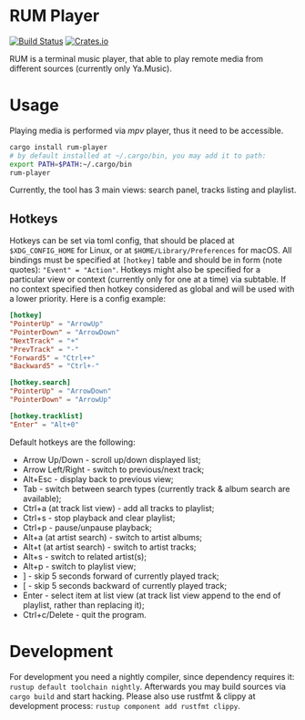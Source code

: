 # RUM Player

[![Build Status](https://travis-ci.org/l4l/rum.svg?branch=master)](https://travis-ci.org/l4l/rum)
[![Crates.io](https://img.shields.io/crates/v/rum-player.svg)](https://crates.io/crates/rum-player)

RUM is a terminal music player, that able to play remote media from different sources (currently only Ya.Music).

# Usage

Playing media is performed via _mpv_ player, thus it need to be accessible.

```bash
cargo install rum-player
# by default installed at ~/.cargo/bin, you may add it to path:
export PATH=$PATH:~/.cargo/bin
rum-player
```

Currently, the tool has 3 main views: search panel, tracks listing and playlist.

## Hotkeys

Hotkeys can be set via toml config, that should be placed at `$XDG_CONFIG_HOME` for Linux, or at `$HOME/Library/Preferences` for macOS. All bindings must be specified at `[hotkey]` table and should be in form (note quotes): `"Event" = "Action"`. Hotkeys might also be specified for a particular view or context (currently only for one at a time) via subtable. If no context specified then hotkey considered as global and will be used with a lower priority. Here is a config example:

```toml
[hotkey]
"PointerUp" = "ArrowUp"
"PointerDown" = "ArrowDown"
"NextTrack" = "+"
"PrevTrack" = "-"
"Forward5" = "Ctrl++"
"Backward5" = "Ctrl+-"

[hotkey.search]
"PointerUp" = "ArrowDown"
"PointerDown" = "ArrowUp"

[hotkey.tracklist]
"Enter" = "Alt+0"
```

Default hotkeys are the following:

- Arrow Up/Down - scroll up/down displayed list;
- Arrow Left/Right - switch to previous/next track;
- Alt+Esc - display back to previous view;
- Tab - switch between search types (currently track & album search are available);
- Ctrl+a (at track list view) - add all tracks to playlist;
- Ctrl+s - stop playback and clear playlist;
- Ctrl+p - pause/unpause playback;
- Alt+a (at artist search) - switch to artist albums;
- Alt+t (at artist search) - switch to artist tracks;
- Alt+s - switch to related artist(s);
- Alt+p - switch to playlist view;
- ] - skip 5 seconds forward of currently played track;
- [ - skip 5 seconds backward of currently played track;
- Enter - select item at list view (at track list view append to the end of playlist, rather than replacing it);
- Ctrl+c/Delete - quit the program.

# Development

For development you need a nightly compiler, since dependency requires it: `rustup default toolchain nightly`. Afterwards you may build sources via `cargo build` and start hacking. Please also use rustfmt & clippy at development process: `rustup component add rustfmt clippy`.
